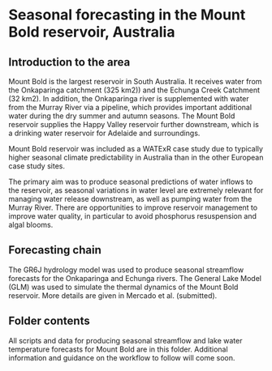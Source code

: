 # Seasonal forecasting in the Mount Bold reservoir, Australia

## Introduction to the area

Mount Bold is the largest reservoir in South Australia. It receives water from the Onkaparinga catchment (325 km2)) and the Echunga Creek Catchment (32 km2). In addition, the Onkaparinga river is supplemented with water from the Murray River via a pipeline, which provides important additional water during the dry summer and autumn seasons. The Mount Bold reservoir supplies the Happy Valley reservoir further downstream, which is a drinking water reservoir for Adelaide and surroundings.

Mount Bold reservoir was included as a WATExR case study due to typically higher seasonal climate predictability in Australia than in the other European case study sites.

The primary aim was to produce seasonal predictions of water inflows to the reservoir, as seasonal variations in water level are extremely relevant for managing water release downstream, as well as pumping water from the Murray River. There are opportunities to improve reservoir management to improve water quality, in particular to avoid phosphorus resuspension and algal blooms.

## Forecasting chain

The GR6J hydrology model was used to produce seasonal streamflow forecasts for the Onkaparinga and Echunga rivers. The General Lake Model (GLM) was used to simulate the thermal dynamics of the Mount Bold reservoir. More details are given in Mercado et al. (submitted).

## Folder contents

All scripts and data for producing seasonal streamflow and lake water temperature forecasts for Mount Bold are in this folder. Additional information and guidance on the workflow to follow will come soon.

